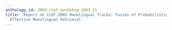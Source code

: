 ```yaml
---
anthology_id: 2003.clef_workshop-2003.31
title: 'Report on CLEF-2003 Monolingual Tracks: Fusion of Probabilistic Models for
  Effective Monolingual Retrieval'
---
```

